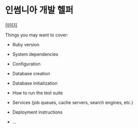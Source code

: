 # 인썸니아 개발 헬퍼

<a href="#list1">이미지 </a>

Things you may want to cover:

* Ruby version

* System dependencies

* Configuration

* Database creation

* Database initialization

* How to run the test suite

* Services (job queues, cache servers, search engines, etc.)

* Deployment instructions

* ...
